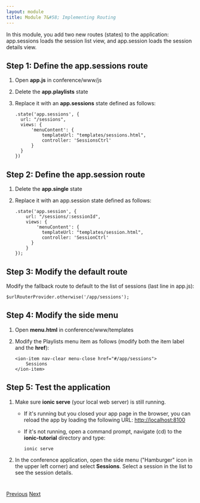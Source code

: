 ```yaml
---
layout: module
title: Module 7&#58; Implementing Routing
---
```

In this module, you add two new routes (states) to the application: app.sessions loads the session list 
view, and app.session loads the session details view.

## Step 1: Define the app.sessions route 

1. Open **app.js** in conference/www/js

1. Delete the **app.playlists** state
 
1. Replace it with an **app.sessions** state defined as follows:

    ```
    .state('app.sessions', {
      url: "/sessions",
      views: {
          'menuContent': {
              templateUrl: "templates/sessions.html",
              controller: 'SessionsCtrl'
          }
      }
    })
    ```

## Step 2: Define the app.session route 

1. Delete the **app.single** state
 
1. Replace it with an app.session state defined as follows:

    ```
    .state('app.session', {
        url: "/sessions/:sessionId",
        views: {
            'menuContent': {
              templateUrl: "templates/session.html",
              controller: 'SessionCtrl'
          }
        }
    });
    ```

## Step 3: Modify the default route 

Modify the fallback route to default to the list of sessions (last line in app.js):

```
$urlRouterProvider.otherwise('/app/sessions');
```

## Step 4: Modify the side menu 

1. Open **menu.html** in conference/www/templates

1. Modify the Playlists menu item as follows (modify both the item label and the **href**):

    ```
    <ion-item nav-clear menu-close href="#/app/sessions">
        Sessions
    </ion-item>
    ```

## Step 5: Test the application

1. Make sure **ionic serve** (your local web server) is still running.
    - If it's running but you closed your app page in the browser, you can reload the app by loading the following URL: [http://localhost:8100](http://localhost:8100)
    - If it's not running, open a command prompt, navigate (cd) to the **ionic-tutorial** directory and type:

        ```
        ionic serve
        ```
    
1. In the conference application, open the side menu ("Hamburger" icon in the upper left corner) and select **Sessions**. Select a session in the list
 to see the session details.


<div class="row" style="margin-top:40px;">
<div class="col-sm-12">
<a href="create-ionic-template.html" class="btn btn-default"><i class="glyphicon glyphicon-chevron-left"></i> 
Previous</a>
<a href="build-ionic-project.html" class="btn btn-default pull-right">Next <i class="glyphicon 
glyphicon-chevron-right"></i></a>
</div>
</div>


